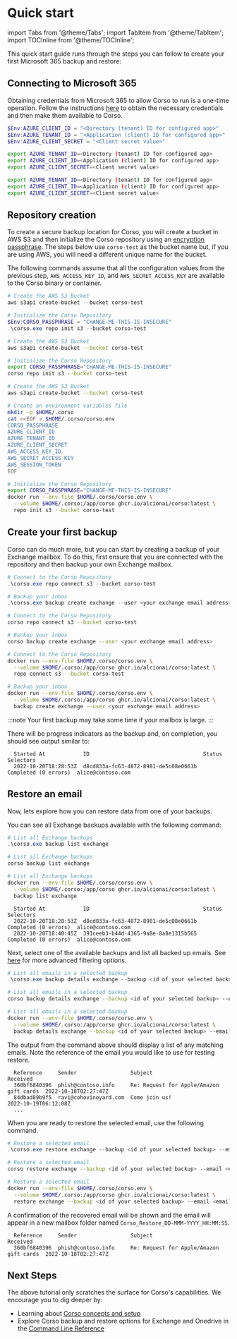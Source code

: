 # Quick start

import Tabs from '@theme/Tabs';
import TabItem from '@theme/TabItem';
import TOCInline from '@theme/TOCInline';

This quick start guide runs through the steps you can follow to create your first Microsoft 365 backup and restore:

<TOCInline toc={toc} maxHeadingLevel={2}/>

## Connecting to Microsoft 365

Obtaining credentials from Microsoft 365 to allow Corso to run is a one-time operation. Follow the instructions
[here](setup/m365_access) to obtain the necessary credentials and then make them available to Corso.

<Tabs groupId="os">
<TabItem value="win" label="Powershell">

  ```powershell
  $Env:AZURE_CLIENT_ID = "<Directory (tenant) ID for configured app>"
  $Env:AZURE_TENANT_ID = "<Application (client) ID for configured app>"
  $Env:AZURE_CLIENT_SECRET = "<Client secret value>"
  ```

</TabItem>
<TabItem value="unix" label="Linux/macOS">

   ```bash
   export AZURE_TENANT_ID=<Directory (tenant) ID for configured app>
   export AZURE_CLIENT_ID=<Application (client) ID for configured app>
   export AZURE_CLIENT_SECRET=<Client secret value>
   ```

</TabItem>
<TabItem value="docker" label="Docker">

   ```bash
   export AZURE_TENANT_ID=<Directory (tenant) ID for configured app>
   export AZURE_CLIENT_ID=<Application (client) ID for configured app>
   export AZURE_CLIENT_SECRET=<Client secret value>
   ```

</TabItem>
</Tabs>

## Repository creation

To create a secure backup location for Corso, you will create a bucket in AWS S3 and then initialize the Corso
repository using an [encryption passphrase](/setup/configuration#environment-variables). The steps below use
`corso-test` as the bucket name but, if you are using AWS, you will need a different unique name for the bucket.

The following commands assume that all the configuration values from the previous step, `AWS_ACCESS_KEY_ID`, and
`AWS_SECRET_ACCESS_KEY` are available to the Corso binary or container.

<Tabs groupId="os">
<TabItem value="win" label="Powershell">

  ```powershell
  # Create the AWS S3 Bucket
  aws s3api create-bucket --bucket corso-test

  # Initialize the Corso Repository
  $Env:CORSO_PASSPHRASE = "CHANGE-ME-THIS-IS-INSECURE"
  .\corso.exe repo init s3 --bucket corso-test
  ```

</TabItem>
<TabItem value="unix" label="Linux/macOS">

  ```bash
  # Create the AWS S3 Bucket
  aws s3api create-bucket --bucket corso-test

  # Initialize the Corso Repository
  export CORSO_PASSPHRASE="CHANGE-ME-THIS-IS-INSECURE"
  corso repo init s3 --bucket corso-test
  ```

</TabItem>
<TabItem value="docker" label="Docker">

  ```bash
  # Create the AWS S3 Bucket
  aws s3api create-bucket --bucket corso-test

  # Create an environment variables file
  mkdir -p $HOME/.corso
  cat <<EOF > $HOME/.corso/corso.env
  CORSO_PASSPHRASE
  AZURE_CLIENT_ID
  AZURE_TENANT_ID
  AZURE_CLIENT_SECRET
  AWS_ACCESS_KEY_ID
  AWS_SECRET_ACCESS_KEY
  AWS_SESSION_TOKEN
  EOF

  # Initialize the Corso Repository
  export CORSO_PASSPHRASE="CHANGE-ME-THIS-IS-INSECURE"
  docker run --env-file $HOME/.corso/corso.env \
    --volume $HOME/.corso:/app/corso ghcr.io/alcionai/corso:latest \
    repo init s3 --bucket corso-test
  ```

</TabItem>
</Tabs>

## Create your first backup

Corso can do much more, but you can start by creating a backup of your Exchange mailbox. To do this, first ensure that
you are connected with the repository and then backup your own Exchange mailbox.

<Tabs groupId="os">
<TabItem value="win" label="Powershell">

  ```powershell
  # Connect to the Corso Repository
  .\corso.exe repo connect s3 --bucket corso-test

  # Backup your inbox
  .\corso.exe backup create exchange --user <your exchange email address>
  ```

</TabItem>
<TabItem value="unix" label="Linux/macOS">

  ```bash
  # Connect to the Corso Repository
  corso repo connect s3 --bucket corso-test

  # Backup your inbox
  corso backup create exchange --user <your exchange email address>
  ```

</TabItem>
<TabItem value="docker" label="Docker">

  ```bash
  # Connect to the Corso Repository
  docker run --env-file $HOME/.corso/corso.env \
    --volume $HOME/.corso:/app/corso ghcr.io/alcionai/corso:latest \
    repo connect s3 --bucket corso-test

  # Backup your inbox
  docker run --env-file $HOME/.corso/corso.env \
    --volume $HOME/.corso:/app/corso ghcr.io/alcionai/corso:latest \
    backup create exchange --user <your exchange email address>
  ```

</TabItem>
</Tabs>

:::note
Your first backup may take some time if your mailbox is large.
:::

There will be progress indicators as the backup and, on completion, you should see output similar to:

```text
  Started At            ID                                    Status                Selectors
  2022-10-20T18:28:53Z  d8cd833a-fc63-4872-8981-de5c08e0661b  Completed (0 errors)  alice@contoso.com
```

## Restore an email

Now, lets explore how you can restore data from one of your backups.

You can see all Exchange backups available with the following command:

<Tabs groupId="os">
<TabItem value="win" label="Powershell">

  ```powershell
  # List all Exchange backups
  .\corso.exe backup list exchange
  ```

</TabItem>
<TabItem value="unix" label="Linux/macOS">

  ```bash
  # List all Exchange backups
  corso backup list exchange
  ```

</TabItem>
<TabItem value="docker" label="Docker">

  ```bash
  # List all Exchange backups
  docker run --env-file $HOME/.corso/corso.env \
    --volume $HOME/.corso:/app/corso ghcr.io/alcionai/corso:latest \
    backup list exchange
  ```

</TabItem>
</Tabs>

```text
  Started At            ID                                    Status                Selectors
  2022-10-20T18:28:53Z  d8cd833a-fc63-4872-8981-de5c08e0661b  Completed (0 errors)  alice@contoso.com
  2022-10-20T18:40:45Z  391ceeb3-b44d-4365-9a8e-8a8e1315b565  Completed (0 errors)  alice@contoso.com
```

Next, select one of the available backups and list all backed up emails. See
[here](cli/corso_backup_details_exchange) for more advanced filtering options.

<Tabs groupId="os">
<TabItem value="win" label="Powershell">

  ```powershell
  # List all emails in a selected backup
  .\corso.exe backup details exchange --backup <id of your selected backup> --email "*"
  ```

</TabItem>
<TabItem value="unix" label="Linux/macOS">

  ```bash
  # List all emails in a selected backup
  corso backup details exchange --backup <id of your selected backup> --email "*"
  ```

</TabItem>
<TabItem value="docker" label="Docker">

  ```bash
  # List all emails in a selected backup
  docker run --env-file $HOME/.corso/corso.env \
    --volume $HOME/.corso:/app/corso ghcr.io/alcionai/corso:latest \
    backup details exchange --backup <id of your selected backup> --email "*"
  ```

</TabItem>
</Tabs>

The output from the command above should display a list of any matching emails. Note the reference
of the email you would like to use for testing restore.

```text
  Reference     Sender                 Subject                                  Received
  360bf6840396  phish@contoso.info     Re: Request for Apple/Amazon gift cards  2022-10-18T02:27:47Z
  84dbad89b9f5  ravi@cohovineyard.com  Come join us!                            2022-10-19T06:12:08Z
  ...
```

When you are ready to restore the selected email, use the following command.

<Tabs groupId="os">
<TabItem value="win" label="Powershell">

  ```powershell
  # Restore a selected email
  .\corso.exe restore exchange --backup <id of your selected backup> --email <email reference>
  ```

</TabItem>
<TabItem value="unix" label="Linux/macOS">

  ```bash
  # Restore a selected email
  corso restore exchange --backup <id of your selected backup> --email <email reference>
  ```

</TabItem>
<TabItem value="docker" label="Docker">

  ```bash
  # Restore a selected email
  docker run --env-file $HOME/.corso/corso.env \
    --volume $HOME/.corso:/app/corso ghcr.io/alcionai/corso:latest \
    restore exchange --backup <id of your selected backup> --email <email reference>
  ```

</TabItem>
</Tabs>

A confirmation of the recovered email will be shown and the email will appear in a new mailbox folder named `Corso_Restore_DD-MMM-YYYY_HH:MM:SS`.

```text
  Reference     Sender                 Subject                                  Received
  360bf6840396  phish@contoso.info     Re: Request for Apple/Amazon gift cards  2022-10-18T02:27:47Z
```

## Next Steps

The above tutorial only scratches the surface for Corso's capabilities. We encourage you to dig deeper by:

* Learning about [Corso concepts and setup](setup/concepts)
* Explore Corso backup and restore options for Exchange and Onedrive in the [Command Line Reference](cli/corso)
